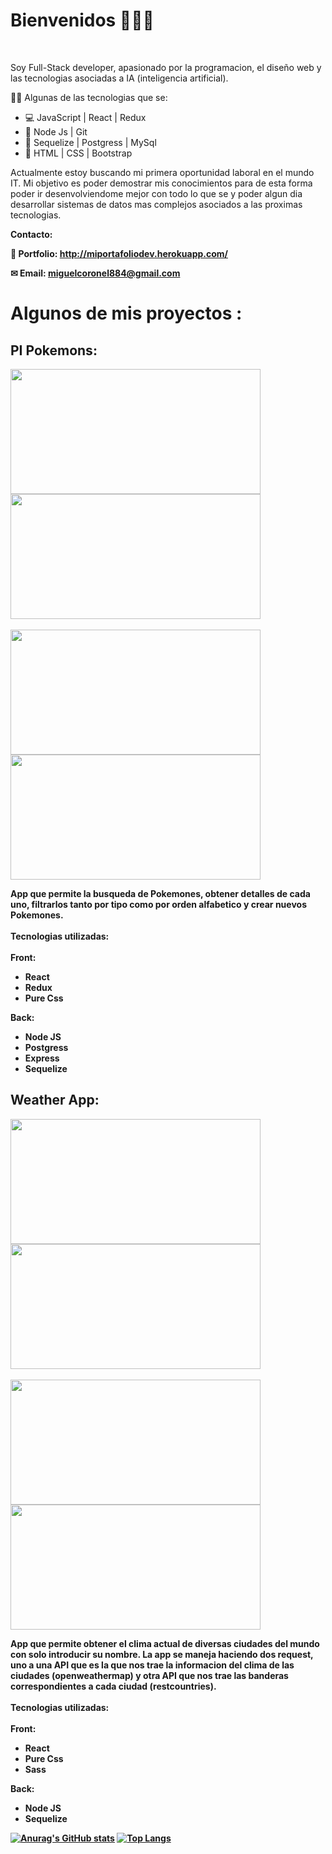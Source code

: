 <h1>Bienvenidos 👋👋👋</h1>
<br>

Soy Full-Stack developer, apasionado por la programacion, el diseño web y las tecnologias asociadas a IA (inteligencia artificial).

👨‍💻  Algunas de las tecnologias que se:

<ul>
  <li>💻 JavaScript | React | Redux </li>
  <li>🔧 Node Js | Git </li>
  <li>🧮 Sequelize | Postgress | MySql</li>
  <li>🎨 HTML | CSS | Bootstrap</li> 
</ul>

Actualmente estoy buscando mi primera oportunidad laboral en el mundo IT. Mi objetivo es poder demostrar mis conocimientos para de esta forma poder ir desenvolviendome mejor con todo lo que se y poder algun dia desarrollar sistemas de datos mas complejos asociados a las proximas tecnologias.

<strong>Contacto:<strong>

💼 Portfolio: http://miportafoliodev.herokuapp.com/

✉ Email: miguelcoronel884@gmail.com

<h1>Algunos de mis proyectos : </h1>


<h2>PI Pokemons:</h2>

<div>
  <img src='https://user-images.githubusercontent.com/86069194/153212279-7ca228d5-914f-4b9d-a6b2-e9df14f2299c.jpg' width='400px' height='200px' align='center'/>
  <img src='https://user-images.githubusercontent.com/86069194/153222515-a6685c46-1de5-4c5f-a3af-15b1ba8a2fc5.jpg' width='400px' height='200px' align='center'/>
</div>
<br>
<div>
  <img src='https://user-images.githubusercontent.com/86069194/153223275-44a20b9a-9b64-4c09-bfc2-85baa9018cdb.jpg' width='400px' height='200px'/>
  <img src='https://user-images.githubusercontent.com/86069194/153223674-2c88b36b-9719-4265-94dc-3cca0219419a.jpg' width='400px' height='200px'/>
</div>

App que permite la busqueda de Pokemones, obtener detalles de cada uno, filtrarlos tanto por tipo como por orden alfabetico y crear nuevos Pokemones.
<br>
<br>
**Tecnologias utilizadas:**
<br>
<br>
**Front:**
- React
- Redux
- Pure Css


**Back:**
- Node JS
- Postgress
- Express
- Sequelize



<h2>Weather App:</h2>


<div>
  <img src='https://user-images.githubusercontent.com/86069194/153780187-6a852f75-ca77-4aca-83a3-e2ecd110a531.png' width='400px' height='200px' align='center'/>
  <img src='https://user-images.githubusercontent.com/86069194/153780195-15bb4017-daea-470b-a1e4-d8d4a2934e8c.png' width='400px' height='200px' align='center'/>
</div>
<br>
<div>
  <img src='https://user-images.githubusercontent.com/86069194/153780191-6dd4d11c-bfd2-4605-9cad-0305627a89ee.png' width='400px' height='200px'/>
  <img src='https://user-images.githubusercontent.com/86069194/153780186-35fbfba1-0152-4a11-96f7-d1d4ae79067f.png' width='400px' height='200px'/>
</div>

App que permite obtener el clima actual de diversas ciudades del mundo con solo introducir su nombre. La app se maneja haciendo dos request, uno a una API que es la que nos trae la informacion del clima de las ciudades (openweathermap) y otra API que nos trae las banderas correspondientes a cada ciudad (restcountries).
<br>
<br>
**Tecnologias utilizadas:**
<br>
<br>
**Front:**
- React
- Pure Css
- Sass


**Back:**
- Node JS
- Sequelize



[![Anurag's GitHub stats](https://github-readme-stats.vercel.app/api?username=Miketr32&count_private=true&show_icons=true&theme=algolia&border_radius=20px)](https://github.com/anuraghazra/github-readme-stats) [![Top Langs](https://github-readme-stats.vercel.app/api/top-langs/?username=Miketr32&langs_count=8&theme=algolia&border_radius=20px)](https://github.com/anuraghazra/github-readme-stats)


